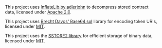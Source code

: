 This project uses [InflateLib by adlerjohn](https://github.com/adlerjohn/inflate-sol) to decompress stored contract data, licensed under [Apache 2.0](https://github.com/adlerjohn/inflate-sol/blob/master/LICENSE).

This project uses [Brecht Davos' Base64.sol](https://github.com/wattsyart/cryptoadz-chained/blob/main/contracts/lib/Base64.sol) library for encoding token URIs, licensed under [MIT](https://github.com/wattsyart/cryptoadz-chained/blob/main/contracts/lib/Base64.sol).

This project uses the [SSTORE2 library](https://github.com/0xsequence/sstore2) for efficient storage of binary data, licensed under [MIT](https://github.com/0xsequence/sstore2/blob/master/LICENSE.md).
